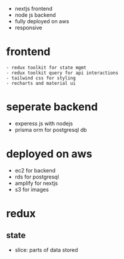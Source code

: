 - nextjs frontend
- node js backend
- fully deployed on aws
- responsive
# frontend
    - redux toolkit for state mgmt
    - redux toolkit query for api interactions
    - tailwind css for styling
    - recharts and material ui
# seperate backend
- experess js with nodejs
- prisma orm for postgresql db

# deployed on aws
- ec2 for backend
- rds for postgresql
- amplify for nextjs
- s3 for images

# redux
## state
- slice: parts of data stored


